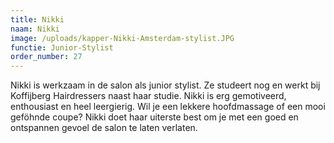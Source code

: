 ```yaml
---
title: Nikki
naam: Nikki
image: /uploads/kapper-Nikki-Amsterdam-stylist.JPG
functie: Junior-Stylist
order_number: 27
---
```


Nikki is werkzaam in de salon als junior stylist. Ze studeert nog en werkt bij Koffijberg Hairdressers naast haar studie. Nikki is erg gemotiveerd, enthousiast en heel leergierig. Wil je een lekkere hoofdmassage of een mooi geföhnde coupe? Nikki doet haar uiterste best om je met een goed en ontspannen gevoel de salon te laten verlaten.
